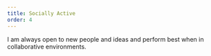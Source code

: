```yaml
---
title: Socially Active
order: 4
---
```

I am always open to new people and ideas and perform best when in collaborative environments.
